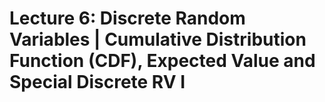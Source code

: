# Lecture 6: Discrete Random Variables | Cumulative Distribution Function (CDF), Expected Value and Special Discrete RV I
